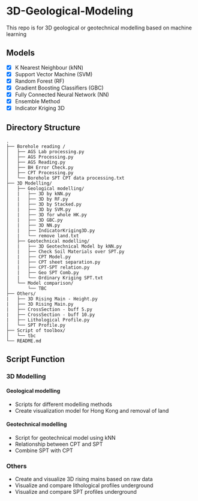 # 3D-Geological-Modeling
This repo is for 3D geological or geotechnical modelling based on machine learning

## Models
- [x] K Nearest Neighbour (kNN)
- [x] Support Vector Machine (SVM)
- [x] Random Forest (RF)
- [x] Gradient Boosting Classifiers (GBC)
- [x] Fully Connected Neural Network (NN)
- [x] Ensemble Method
- [x] Indicator Kriging 3D

## Directory Structure
```ascii
.
├── Borehole reading /
│   ├── AGS Lab processing.py
│   ├── AGS Processing.py
│   ├── AGS Reading.py
│   ├── BH Error Check.py
│   ├── CPT Processing.py
│   └── Borehole SPT CPT data processing.txt
├── 3D Modelling/
│   ├── Geological modelling/
│   |   ├── 3D by kNN.py
│   |   ├── 3D by RF.py
│   |   ├── 3D by Stacked.py
│   |   ├── 3D by SVM.py
│   |   ├── 3D for whole HK.py
│   |   ├── 3D GBC.py
│   |   ├── 3D NN.py
│   |   ├── IndicatorKriging3D.py
│   |   └── remove land.txt
│   ├── Geotechnical modelling/
│   |   ├── 3D Geotechnical Model by kNN.py
│   |   ├── Check Soil Materials over SPT.py
│   |   ├── CPT Model.py
│   |   ├── CPT sheet separation.py
│   |   ├── CPT-SPT relation.py
│   |   ├── Geo SPT Comb.py
│   |   └── Ordinary Kriging SPT.txt
│   └── Model comparison/
│       └── TBC
├── Others/
|   ├── 3D Rising Main - Height.py
|   ├── 3D Rising Main.py
|   ├── CrossSection - buff 5.py
|   ├── CrossSection - buff 10.py
|   ├── Lithological Profile.py
│   └── SPT Profile.py
├── Script of toolbox/
│   └── tbc
└── README.md
```
## Script Function
### 3D Modelling
#### Geological modelling
- Scripts for different modelling methods
- Create visualization model for Hong Kong and removal of land
#### Geotechnical modelling
- Script for geotechnical model using kNN
- Relationship between CPT and SPT
- Combine SPT with CPT
### Others
- Create and visualize 3D rising mains based on raw data
- Visualize and compare lithological profiles underground
- Visualize and compare SPT profiles underground
